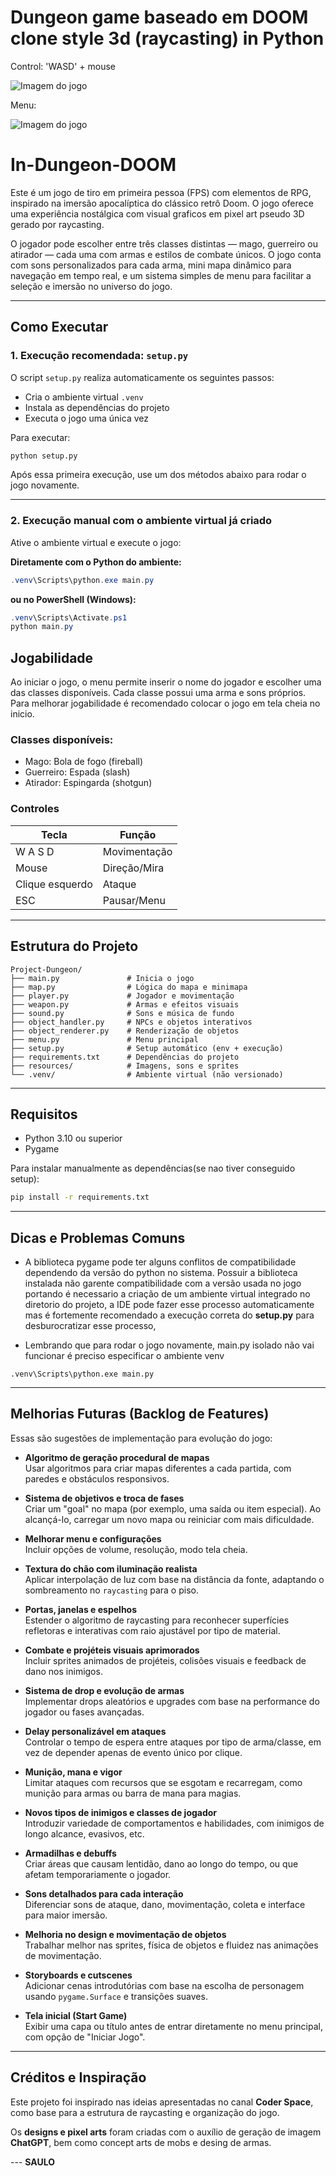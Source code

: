 # Dungeon game baseado em DOOM clone style 3d (raycasting) in Python

Control: 'WASD' + mouse


![Imagem do jogo](sreenshots/imagem_game.png)


Menu:

![Imagem do jogo](sreenshots/menu.png)


# In-Dungeon-DOOM

Este é um jogo de tiro em primeira pessoa (FPS) com elementos de RPG, inspirado na imersão apocalíptica do clássico retrô Doom. O jogo oferece uma experiência nostálgica com visual graficos em pixel art pseudo 3D gerado por raycasting.

O jogador pode escolher entre três classes distintas — mago, guerreiro ou atirador — cada uma com armas e estilos de combate únicos. O jogo conta com sons personalizados para cada arma, mini mapa dinâmico para navegação em tempo real, e um sistema simples de menu para facilitar a seleção e imersão no universo do jogo.

---

## Como Executar

### 1. Execução recomendada: `setup.py`

O script `setup.py` realiza automaticamente os seguintes passos:

- Cria o ambiente virtual `.venv`
- Instala as dependências do projeto
- Executa o jogo uma única vez

Para executar:

```bash
python setup.py
```

Após essa primeira execução, use um dos métodos abaixo para rodar o jogo novamente.

---

### 2. Execução manual com o ambiente virtual já criado

Ative o ambiente virtual e execute o jogo:

**Diretamente com o Python do ambiente:**

```powershell
.venv\Scripts\python.exe main.py
```

**ou no PowerShell (Windows):**

```powershell
.venv\Scripts\Activate.ps1
python main.py
```


## Jogabilidade

Ao iniciar o jogo, o menu permite inserir o nome do jogador e escolher uma das classes disponíveis. Cada classe possui uma arma e sons próprios. Para melhorar jogabilidade é recomendado colocar o jogo em tela cheia no inicio. 

### Classes disponíveis:

- Mago: Bola de fogo (fireball)
- Guerreiro: Espada (slash)
- Atirador: Espingarda (shotgun)

### Controles

| Tecla             | Função            |
|-------------------|-------------------|
| W A S D           | Movimentação      |
| Mouse             | Direção/Mira      |
| Clique esquerdo   | Ataque            |
| ESC               | Pausar/Menu       |

---

## Estrutura do Projeto

```
Project-Dungeon/
├── main.py               # Inicia o jogo
├── map.py                # Lógica do mapa e minimapa
├── player.py             # Jogador e movimentação
├── weapon.py             # Armas e efeitos visuais
├── sound.py              # Sons e música de fundo
├── object_handler.py     # NPCs e objetos interativos
├── object_renderer.py    # Renderização de objetos 
├── menu.py               # Menu principal
├── setup.py              # Setup automático (env + execução)
├── requirements.txt      # Dependências do projeto
├── resources/            # Imagens, sons e sprites
└── .venv/                # Ambiente virtual (não versionado)
```

---

## Requisitos

- Python 3.10 ou superior
- Pygame

Para instalar manualmente as dependências(se nao tiver conseguido setup):

```bash
pip install -r requirements.txt
```

---

## Dicas e Problemas Comuns

- A biblioteca pygame pode ter alguns conflitos de compatibilidade dependendo da versão do python no sistema. Possuir a biblioteca instalada não garente compatibilidade com a versão usada no jogo portando é necessario a criação de um ambiente virtual integrado no diretorio do projeto, a IDE pode fazer esse processo automaticamente mas é fortemente recomendado a execução correta do **setup.py** para desburocratizar esse processo,  

- Lembrando que para rodar o jogo novamente, main.py isolado não vai funcionar é preciso especificar o ambiente venv
```
.venv\Scripts\python.exe main.py
```

---

## Melhorias Futuras (Backlog de Features)

Essas são sugestões de implementação para evolução do jogo:

- **Algoritmo de geração procedural de mapas**  
  Usar algoritmos para criar mapas diferentes a cada partida, com paredes e obstáculos responsivos.

- **Sistema de objetivos e troca de fases**  
  Criar um "goal" no mapa (por exemplo, uma saída ou item especial). Ao alcançá-lo, carregar um novo mapa ou reiniciar com mais dificuldade.

- **Melhorar menu e configurações**  
  Incluir opções de volume, resolução, modo tela cheia.

- **Textura do chão com iluminação realista**  
  Aplicar interpolação de luz com base na distância da fonte, adaptando o sombreamento no `raycasting` para o piso.

- **Portas, janelas e espelhos**  
  Estender o algoritmo de raycasting para reconhecer superfícies refletoras e interativas com raio ajustável por tipo de material.

- **Combate e projéteis visuais aprimorados**  
  Incluir sprites animados de projéteis, colisões visuais e feedback de dano nos inimigos.

- **Sistema de drop e evolução de armas**  
  Implementar drops aleatórios e upgrades com base na performance do jogador ou fases avançadas.

- **Delay personalizável em ataques**  
  Controlar o tempo de espera entre ataques por tipo de arma/classe, em vez de depender apenas de evento único por clique.

- **Munição, mana e vigor**  
  Limitar ataques com recursos que se esgotam e recarregam, como munição para armas ou barra de mana para magias.

- **Novos tipos de inimigos e classes de jogador**  
  Introduzir variedade de comportamentos e habilidades, com inimigos de longo alcance, evasivos, etc.

- **Armadilhas e debuffs**  
  Criar áreas que causam lentidão, dano ao longo do tempo, ou que afetam temporariamente o jogador.

- **Sons detalhados para cada interação**  
  Diferenciar sons de ataque, dano, movimentação, coleta e interface para maior imersão.

- **Melhoria no design e movimentação de objetos**  
  Trabalhar melhor nas sprites, física de objetos e fluidez nas animações de movimentação.

- **Storyboards e cutscenes**  
  Adicionar cenas introdutórias com base na escolha de personagem usando `pygame.Surface` e transições suaves.

- **Tela inicial (Start Game)**  
  Exibir uma capa ou título antes de entrar diretamente no menu principal, com opção de "Iniciar Jogo".

---

## Créditos e Inspiração

Este projeto foi inspirado nas ideias apresentadas no canal **Coder Space**, como base para a estrutura de raycasting e organização do jogo.

Os **designs e pixel arts** foram criadas com o auxílio de geração de imagem **ChatGPT**, bem como concept arts de mobs e desing de armas.


--- **SAULO**  

